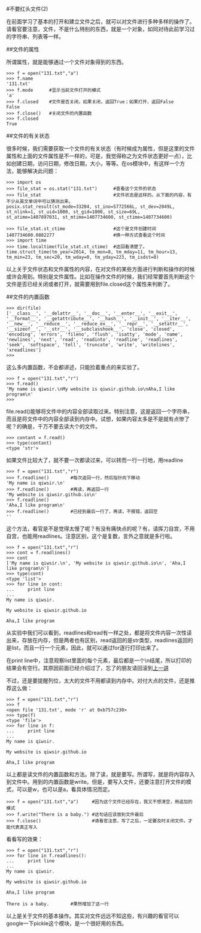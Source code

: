 #不要红头文件(2)

在前面学习了基本的打开和建立文件之后，就可以对文件进行多种多样的操作了。请看官要注意，文件，不是什么特别的东西，就是一个对象，如同对待此前学习过的字符串、列表等一样。

##文件的属性

所谓属性，就是能够通过一个文件对象得到的东西。

    >>> f = open("131.txt","a")
    >>> f.name
    '131.txt'
    >>> f.mode      #显示当前文件打开的模式
    'a'
    >>> f.closed    #文件是否关闭，如果关闭，返回True；如果打开，返回False
    False
    >>> f.close()   #关闭文件的内置函数
    >>> f.closed
    True

##文件的有关状态

很多时候，我们需要获取一个文件的有关状态（有时候成为属性，但是这里的文件属性和上面的文件属性是不一样的，可是，我觉得称之为文件状态更好一点），比如创建日期，访问日期，修改日期，大小，等等。在os模块中，有这样一个方法，能够解决此问题：

    >>> import os
    >>> file_stat = os.stat("131.txt")      #查看这个文件的状态
    >>> file_stat                           #文件状态是这样的。从下面的内容，有不少从英文单词中可以猜测出来。
    posix.stat_result(st_mode=33204, st_ino=5772566L, st_dev=2049L, st_nlink=1, st_uid=1000, st_gid=1000, st_size=69L, st_atime=1407897031, st_mtime=1407734600, st_ctime=1407734600)

    >>> file_stat.st_ctime                  #这个是文件创建时间
    1407734600.0882277                      #换一种方式查看这个时间
    >>> import time
    >>> time.localtime(file_stat.st_ctime)  #这回看清楚了。
    time.struct_time(tm_year=2014, tm_mon=8, tm_mday=11, tm_hour=13, tm_min=23, tm_sec=20, tm_wday=0, tm_yday=223, tm_isdst=0)

以上关于文件状态和文件属性的内容，在对文件的某些方面进行判断和操作的时候或许会用到。特别是文件属性。比如在操作文件的时候，我们经常要首先判断这个文件是否已经关闭或者打开，就需要用到file.closed这个属性来判断了。

##文件的内置函数

    >>> dir(file)
    ['__class__', '__delattr__', '__doc__', '__enter__', '__exit__', '__format__', '__getattribute__', '__hash__', '__init__', '__iter__', '__new__', '__reduce__', '__reduce_ex__', '__repr__', '__setattr__', '__sizeof__', '__str__', '__subclasshook__', 'close', 'closed', 'encoding', 'errors', 'fileno', 'flush', 'isatty', 'mode', 'name', 'newlines', 'next', 'read', 'readinto', 'readline', 'readlines', 'seek', 'softspace', 'tell', 'truncate', 'write', 'writelines', 'xreadlines']
    >>>

这么多内置函数，不会都讲述，只能捡着重点的来实验了。

    >>> f = open("131.txt","r")
    >>> f.read()
    'My name is qiwsir.\nMy website is qiwsir.github.io\nAha,I like program\n'
    >>>

file.read()能够将文件中的内容全部读取过来。特别注意，这是返回一个字符串，而且是将文件中的内容全部读到内存中。试想，如果内容太多是不是就有点惨了呢？的确是，千万不要去读大个的文件。

    >>> contant = f.read()
    >>> type(contant)
    <type 'str'>

如果文件比较大了，就不要一次都读过来，可以转而一行一行地，用readline

    >>> f = open("131.txt","r")
    >>> f.readline()        #每次返回一行，然后指针向下移动
    'My name is qiwsir.\n'
    >>> f.readline()        #再读，再返回一行
    'My website is qiwsir.github.io\n'
    >>> f.readline()
    'Aha,I like program\n'
    >>> f.readline()        #已经到最后一行了，再读，不报错，返回空
    ''

这个方法，看官是不是觉得太慢了呢？有没有痛快点的呢？有，请挥刀自宫，不用自宫，也能用readlines。注意区别，这个是复数，言外之意就是多行啦。

    >>> f = open("131.txt","r")
    >>> cont = f.readlines()
    >>> cont
    ['My name is qiwsir.\n', 'My website is qiwsir.github.io\n', 'Aha,I like program\n']
    >>> type(cont)
    <type 'list'>
    >>> for line in cont:
    ...     print line
    ...
    My name is qiwsir.

    My website is qiwsir.github.io

    Aha,I like program

从实验中我们可以看到，readlines和read有一样之处，都是将文件内容一次性读出来，存放在内存，但是两者也有区别，read返回的是str类型，readlines返回的是list，而且一行一个元素，因此，就可以通过for逐行打印出来了。

在print line中，注意观察list里面的每个元素，最后都是一个\n结尾，所以打印的结果会有空行。其原因前面已经介绍过了，忘了的朋友请回滚到[上一讲](./130.md)

不过，还是要提醒列位，太大的文件不用都读到内存中。对付大点的文件，还是推荐这么做：

    >>> f = open("131.txt","r")
    >>> f
    <open file '131.txt', mode 'r' at 0xb757c230>
    >>> type(f)
    <type 'file'>
    >>> for line in f:
    ...     print line
    ...
    My name is qiwsir.

    My website is qiwsir.github.io

    Aha,I like program

以上都是读文件的内置函数和方法。除了读，就是要写。所谓写，就是将内容存入到文件中。用到的内置函数是write。但是，要写入文件，还要注意打开文件的模式，可以是w，也可以是a，看具体情况而定。

    >>> f = open("131.txt","a")     #因为这个文件已经存在，我又不想清空，用追加的模式
    >>> f.write("There is a baby.") #这句话应该放到文件最后
    >>> f.close()                   #请看官注意，写了之后，一定要及时关闭文件。才能代表真正写入

看看写的效果：

    >>> f = open("131.txt","r")
    >>> for line in f.readlines():
    ...     print line
    ...
    My name is qiwsir.

    My website is qiwsir.github.io

    Aha,I like program

    There is a baby.        #果然增加了这一行

以上是关于文件的基本操作。其实对文件远远不知这些，有兴趣的看官可以google一下pickle这个模块，是一个很好用的东西。


